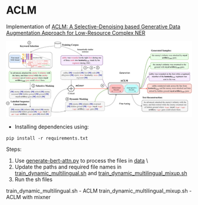 # ACLM

Implementation of [ACLM: A Selective-Denoising based Generative Data Augmentation Approach for Low-Resource Complex NER](https://arxiv.org/abs/2306.00928)

![Proposed Methodology](./assets/diagram.jpg)

* Installing dependencies using:
```
pip install -r requirements.txt
```

Steps:

1. Use [generate-bert-attn.py](./generate-bert-attn.py) to process the files in [data](./data/) \\
2. Update the paths and required file names in [train_dynamic_multilingual.sh](./train_dynamic_multilingual.sh) and [train_dynamic_multilingual_mixup.sh](./train_dynamic_multilingual_mixup.sh)
3. Run the sh files

train_dynamic_multilingual.sh - ACLM
train_dynamic_multilingual_mixup.sh - ACLM with mixner